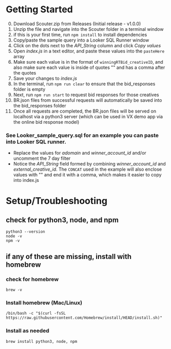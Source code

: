 # Getting Started

0. Download Scouter.zip from Releases (Initial release - v1.0.0)
1. Unzip the file and navigate into the Scouter folder in a terminal window
2. if this is your first time, run `npm install` to install dependencies 
3. Copy/paste the sample query into a Looker SQL Runner window
4. Click on the dots next to the _API_String_ column and click _Copy values_
5. Open _index.js_ in a text editor, and paste these values into the `pasteHere` array
6. Make sure each value is in the format of `winningRTBid_creativeID`, and also make sure each value is inside of quotes "" and has a comma after the quotes
7. Save your changes to _index.js_
8. In the terminal, run `npm run clear` to ensure that the bid_responses folder is empty
9. Next, run `npm run start` to request bid responses for those creatives
10. BR.json files from successful requests will automatically be saved into the bid_responses folder
11. Once all requests are completed, the BR.json files will be served on localhost via a python3 server (which can be used in VX demo app via the online bid response model)


### See Looker_sample_query.sql for an example you can paste into Looker SQL runner. 
- Replace the values for _adomain_ and _winner_account_id_ and/or uncomment the 7 day filter
- Notice the _API_String_ field formed by combining _winner_account_id_ and _external_creative_id_. The `CONCAT` used in the example will also enclose values with "" and end it with a comma, which makes it easier to copy into index.js



# Setup/Troubleshooting
## check for python3, node, and npm
```
python3 --version
node -v
npm -v
```

## if any of these are missing, install with homebrew

### check for homebrew
`brew -v`

### Install homebrew (Mac/Linux)
`/bin/bash -c "$(curl -fsSL https://raw.githubusercontent.com/Homebrew/install/HEAD/install.sh)"`

### Install as needed
`brew install python3, node, npm`








